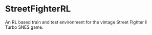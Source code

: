 # StreetFighterRL
An RL based train and test environment for the vintage Street Fighter II Turbo SNES game.  
